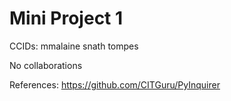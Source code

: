 # Mini Project 1
CCIDs:
mmalaine
snath
tompes

No collaborations

References:
https://github.com/CITGuru/PyInquirer